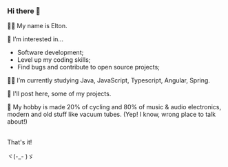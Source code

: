 ### Hi there 👋


👦🏻 My name is Elton. <br>

👀 I’m interested in...
  - Software development;
  - Level up my coding skills;
  - Find bugs and contribute to open source projects; <br>  
  
👨‍💻 I’m currently studying Java, JavaScript, Typescript, Angular, Spring. <br>

🧱 I'll post here, some of my projects. <br>

🎺 My hobby is made 20% of cycling and 80% of music & audio electronics, modern and old stuff like vacuum tubes. (Yep! I know, wrong place to talk about!) <br>

<br>
That's it!<br>

ヾ(-_- )ゞ 
              
